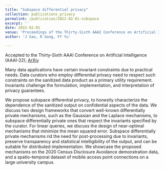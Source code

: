 ```yaml
---
title: "Subspace differential privacy"
collection: publications_privacy
permalink: /publication/2022-02-01-subspace
excerpt: ''
date: 2022-02-01
venue: 'Proceedings of the Thirty-Sixth AAAI Conference on Artificial Intelligence (AAAI-22)'
author: 'J Gao, R Gong, FY Yu'

---
```


Accepted to the Thirty-Sixth AAAI Conference on Artificial Intelligence (AAAI-22); [ArXiv](https://arxiv.org/abs/2108.11527)



Many data applications have certain invariant constraints due to practical needs. Data curators who employ differential privacy need to respect such constraints on the sanitized data product as a primary utility requirement. Invariants challenge the formulation, implementation, and interpretation of privacy guarantees. 

We propose subspace differential privacy, to honestly characterize the dependence of the sanitized output on confidential aspects of the data. We discuss two design frameworks that convert well-known differentially private mechanisms, such as the Gaussian and the Laplace mechanisms, to subspace differentially private ones that respect the invariants specified by the curator. For linear queries, we discuss the design of near-optimal mechanisms that minimize the mean squared error. Subspace differentially private mechanisms rid the need for post-processing due to invariants, preserve transparency and statistical intelligibility of the output, and can be suitable for distributed implementation. We showcase the proposed mechanisms on the 2020 Census Disclosure Avoidance demonstration data, and a spatio-temporal dataset of mobile access point connections on a large university campus.


